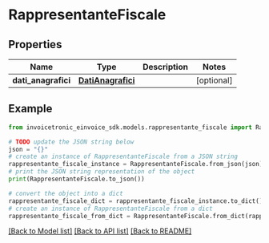 # RappresentanteFiscale


## Properties

Name | Type | Description | Notes
------------ | ------------- | ------------- | -------------
**dati_anagrafici** | [**DatiAnagrafici**](DatiAnagrafici.md) |  | [optional] 

## Example

```python
from invoicetronic_einvoice_sdk.models.rappresentante_fiscale import RappresentanteFiscale

# TODO update the JSON string below
json = "{}"
# create an instance of RappresentanteFiscale from a JSON string
rappresentante_fiscale_instance = RappresentanteFiscale.from_json(json)
# print the JSON string representation of the object
print(RappresentanteFiscale.to_json())

# convert the object into a dict
rappresentante_fiscale_dict = rappresentante_fiscale_instance.to_dict()
# create an instance of RappresentanteFiscale from a dict
rappresentante_fiscale_from_dict = RappresentanteFiscale.from_dict(rappresentante_fiscale_dict)
```
[[Back to Model list]](../README.md#documentation-for-models) [[Back to API list]](../README.md#documentation-for-api-endpoints) [[Back to README]](../README.md)


